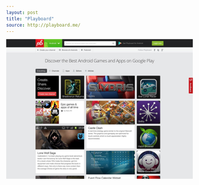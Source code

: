 ```yaml
---
layout: post
title: "Playboard"
source: http://playboard.me/
---
```


<img src="/screenshots/playboard.jpg">

